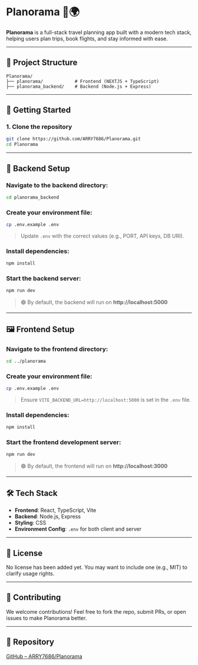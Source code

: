 # Planorama 🧳🌍

**Planorama** is a full-stack travel planning app built with a modern tech stack, helping users plan trips, book flights, and stay informed with ease.

---

## 📁 Project Structure

```
Planorama/
├── planorama/            # Frontend (NEXTJS + TypeScript)
├── planorama_backend/    # Backend (Node.js + Express)
```

---

## 🚀 Getting Started

### 1. Clone the repository

```bash
git clone https://github.com/ARRY7686/Planorama.git
cd Planorama
```

---

## 🧩 Backend Setup

### Navigate to the backend directory:

```bash
cd planorama_backend
```

### Create your environment file:

```bash
cp .env.example .env
```

> Update `.env` with the correct values (e.g., PORT, API keys, DB URI).

### Install dependencies:

```bash
npm install
```

### Start the backend server:

```bash
npm run dev
```

> 🟢 By default, the backend will run on **http://localhost:5000**

---

## 🖼️ Frontend Setup

### Navigate to the frontend directory:

```bash
cd ../planorama
```

### Create your environment file:

```bash
cp .env.example .env
```

> Ensure `VITE_BACKEND_URL=http://localhost:5000` is set in the `.env` file.

### Install dependencies:

```bash
npm install
```

### Start the frontend development server:

```bash
npm run dev
```

> 🟢 By default, the frontend will run on **http://localhost:3000**

---

## 🛠️ Tech Stack

- **Frontend**: React, TypeScript, Vite
- **Backend**: Node.js, Express
- **Styling**: CSS
- **Environment Config**: `.env` for both client and server

---

## 📄 License

No license has been added yet. You may want to include one (e.g., MIT) to clarify usage rights.

---

## 🤝 Contributing

We welcome contributions! Feel free to fork the repo, submit PRs, or open issues to make Planorama better.

---

## 🔗 Repository

[GitHub – ARRY7686/Planorama](https://github.com/ARRY7686/Planorama)
